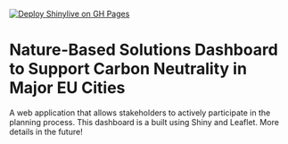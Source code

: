 [![Deploy Shinylive on GH Pages](https://github.com/dtemkin1/dusp-nbs/actions/workflows/shinylive.yml/badge.svg)](https://github.com/dtemkin1/dusp-nbs/actions/workflows/shinylive.yml)

# Nature-Based Solutions Dashboard to Support Carbon Neutrality in Major EU Cities

A web application that allows stakeholders to actively participate in the planning process. This dashboard is a built using Shiny and Leaflet. More details in the future!
